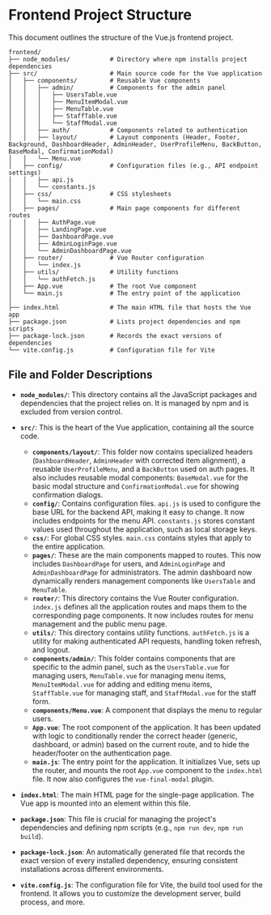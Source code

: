 # Frontend Project Structure

This document outlines the structure of the Vue.js frontend project.

```
frontend/
├── node_modules/           # Directory where npm installs project dependencies
├── src/                    # Main source code for the Vue application
│   ├── components/         # Reusable Vue components
│   │   ├── admin/          # Components for the admin panel
│   │   │   ├── UsersTable.vue
│   │   │   ├── MenuItemModal.vue
│   │   │   ├── MenuTable.vue
│   │   │   ├── StaffTable.vue
│   │   │   └── StaffModal.vue
│   │   ├── auth/           # Components related to authentication
│   │   ├── layout/         # Layout components (Header, Footer, Background, DashboardHeader, AdminHeader, UserProfileMenu, BackButton, BaseModal, ConfirmationModal)
│   │   └── Menu.vue
│   ├── config/             # Configuration files (e.g., API endpoint settings)
│   │   ├── api.js
│   │   └── constants.js
│   ├── css/                # CSS stylesheets
│   │   └── main.css
│   ├── pages/              # Main page components for different routes
│   │   ├── AuthPage.vue
│   │   ├── LandingPage.vue
│   │   ├── DashboardPage.vue
│   │   ├── AdminLoginPage.vue
│   │   └── AdminDashboardPage.vue
│   ├── router/             # Vue Router configuration
│   │   └── index.js
│   ├── utils/              # Utility functions
│   │   └── authFetch.js
│   ├── App.vue             # The root Vue component
│   └── main.js             # The entry point of the application
│
├── index.html              # The main HTML file that hosts the Vue app
├── package.json            # Lists project dependencies and npm scripts
├── package-lock.json       # Records the exact versions of dependencies
└── vite.config.js          # Configuration file for Vite
```

## File and Folder Descriptions

-   **`node_modules/`**: This directory contains all the JavaScript packages and dependencies that the project relies on. It is managed by npm and is excluded from version control.

-   **`src/`**: This is the heart of the Vue application, containing all the source code.
    -   **`components/layout/`**: This folder now contains specialized headers (`DashboardHeader`, `AdminHeader` with corrected item alignment), a reusable `UserProfileMenu`, and a `BackButton` used on auth pages. It also includes reusable modal components: `BaseModal.vue` for the basic modal structure and `ConfirmationModal.vue` for showing confirmation dialogs.
    -   **`config/`**: Contains configuration files. `api.js` is used to configure the base URL for the backend API, making it easy to change. It now includes endpoints for the menu API. `constants.js` stores constant values used throughout the application, such as local storage keys.
    -   **`css/`**: For global CSS styles. `main.css` contains styles that apply to the entire application.
    -   **`pages/`**: These are the main components mapped to routes. This now includes `DashboardPage` for users, and `AdminLoginPage` and `AdminDashboardPage` for administrators. The admin dashboard now dynamically renders management components like `UsersTable` and `MenuTable`.
    -   **`router/`**: This directory contains the Vue Router configuration. `index.js` defines all the application routes and maps them to the corresponding page components. It now includes routes for menu management and the public menu page.
    -   **`utils/`**: This directory contains utility functions. `authFetch.js` is a utility for making authenticated API requests, handling token refresh, and logout.
    -   **`components/admin/`**: This folder contains components that are specific to the admin panel, such as the `UsersTable.vue` for managing users, `MenuTable.vue` for managing menu items, `MenuItemModal.vue` for adding and editing menu items, `StaffTable.vue` for managing staff, and `StaffModal.vue` for the staff form.
    -   **`components/Menu.vue`**: A component that displays the menu to regular users.
    -   **`App.vue`**: The root component of the application. It has been updated with logic to conditionally render the correct header (generic, dashboard, or admin) based on the current route, and to hide the header/footer on the authentication page.
    -   **`main.js`**: The entry point for the application. It initializes Vue, sets up the router, and mounts the root `App.vue` component to the `index.html` file. It now also configures the `vue-final-modal` plugin.

-   **`index.html`**: The main HTML page for the single-page application. The Vue app is mounted into an element within this file.

-   **`package.json`**: This file is crucial for managing the project's dependencies and defining npm scripts (e.g., `npm run dev`, `npm run build`).

-   **`package-lock.json`**: An automatically generated file that records the exact version of every installed dependency, ensuring consistent installations across different environments.

-   **`vite.config.js`**: The configuration file for Vite, the build tool used for the frontend. It allows you to customize the development server, build process, and more.
